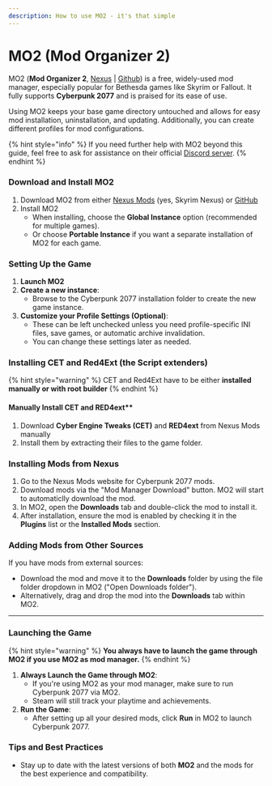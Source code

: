 ```yaml
---
description: How to use MO2 - it's that simple
---
```


# MO2 (Mod Organizer 2)

MO2 (**Mod Organizer 2**, [Nexus](https://www.nexusmods.com/skyrimspecialedition/mods/6194?tab=files) | [Github](https://github.com/ModOrganizer2/modorganizer/releases)) is a free, widely-used mod manager, especially popular for Bethesda games like Skyrim or Fallout. It fully supports **Cyberpunk 2077** and is praised for its ease of use.

Using MO2 keeps your base game directory untouched and allows for easy mod installation, uninstallation, and updating. Additionally, you can create different profiles for mod configurations.

{% hint style="info" %}
If you need further help with MO2 beyond this guide, feel free to ask for assistance on their official [Discord server](https://discord.com/invite/ewUVAqyrQX).
{% endhint %}

### **Download and Install MO2**

1. Download MO2 from either [Nexus Mods](https://www.nexusmods.com/skyrimspecialedition/mods/6194) (yes, Skyrim Nexus) or [GitHub](https://github.com/Modorganizer2/modorganizer/releases)
2. Install MO2
   * When installing, choose the **Global Instance** option (recommended for multiple games).
   * Or choose **Portable Instance** if you want a separate installation of MO2 for each game.

### **Setting Up the Game**

1. **Launch MO2**
2. **Create a new instance**:
   * Browse to the Cyberpunk 2077 installation folder to create the new game instance.
3. **Customize your Profile Settings (Optional)**:
   * These can be left unchecked unless you need profile-specific INI files, save games, or automatic archive invalidation.
   * You can change these settings later as needed.

### Installing CET and Red4Ext (the Script extenders)

{% hint style="warning" %}
CET and Red4Ext have to be either **installed manually or with root builder**
{% endhint %}

#### Manually Install CET and RED4ext\*\*

1. Download **Cyber Engine Tweaks (CET)** and **RED4ext** from Nexus Mods manually
2. Install them by extracting their files to the game folder.

### **Installing Mods from Nexus** <a href="#installing-mods-from-nexus" id="installing-mods-from-nexus"></a>

1. Go to the Nexus Mods website for Cyberpunk 2077 mods.
2. Download mods via the "Mod Manager Download" button. MO2 will start to automaticlly download the mod.
3. In MO2, open the **Downloads** tab and double-click the mod to install it.
4. After installation, ensure the mod is enabled by checking it in the **Plugins** list or the **Installed Mods** section.

### **Adding Mods from Other Sources**

If you have mods from external sources:

* Download the mod and move it to the **Downloads** folder by using the file folder dropdown in MO2 ("Open Downloads folder").
* Alternatively, drag and drop the mod into the **Downloads** tab within MO2.

***

### Launching the Game

{% hint style="warning" %}
**You always have to launch the game through MO2 if you use MO2 as mod manager.**
{% endhint %}

1. **Always Launch the Game through MO2**:
   * If you're using MO2 as your mod manager, make sure to run Cyberpunk 2077 via MO2.
   * Steam will still track your playtime and achievements.
2. **Run the Game**:
   * After setting up all your desired mods, click **Run** in MO2 to launch Cyberpunk 2077.

### Tips and Best Practices

* Stay up to date with the latest versions of both **MO2** and the mods for the best experience and compatibility.
